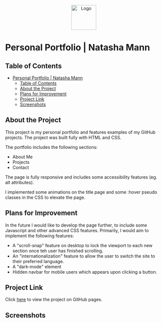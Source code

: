 <p align=center>
  <a href="https://natasha-mann.github.io/portfolio-page/">
    <img src="../week-2-homework/assets/images/favicons/apple-touch-icon.png" alt="Logo" width="80" height="80">
  </a></p>

# Personal Portfolio | Natasha Mann

## Table of Contents

- [Personal Portfolio | Natasha Mann](#personal-portfolio--natasha-mann)
  - [Table of Contents](#table-of-contents)
  - [About the Project](#about-the-project)
  - [Plans for Improvement](#plans-for-improvement)
  - [Project Link](#project-link)
  - [Screenshots](#screenshots)

## About the Project

This project is my personal portfolio and features examples of my GitHub projects. The project was built fully with HTML and CSS.

The portfolio includes the following sections:

- About Me
- Projects
- Contact

The page is fully responsive and includes some accessibility features (eg. alt attributes).

I implemented some animations on the title page and some :hover pseudo classes in the CSS to elevate the page.

## Plans for Improvement

In the future I would like to develop the page further, to include some Javascript and other advanced CSS features. Primarily, I would aim to implement the following features:

- A "scroll-snap" feature on desktop to lock the viewport to each new section once teh user has finished scrolling.
- An "internationalization" feature to allow the user to switch the site to their preferred language.
- A "dark-mode" element
- Hidden navbar for mobile users which appears upon clicking a button.

## Project Link

Click [here](https://natasha-mann.github.io/portfolio-page/) to view the project on GitHub pages.

## Screenshots
